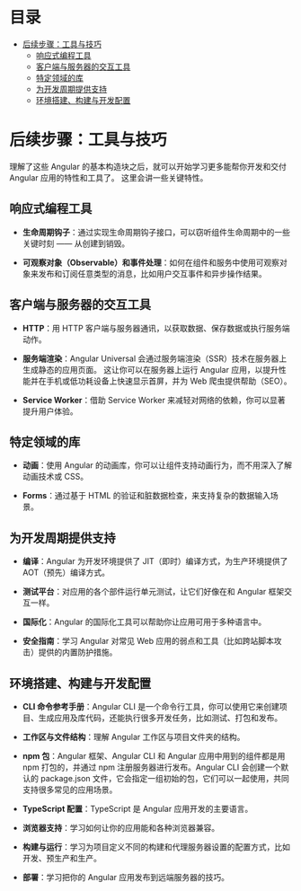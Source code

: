 # 目录 <!-- omit in toc --> 
- [后续步骤：工具与技巧](#后续步骤工具与技巧)
  - [响应式编程工具](#响应式编程工具)
  - [客户端与服务器的交互工具](#客户端与服务器的交互工具)
  - [特定领域的库](#特定领域的库)
  - [为开发周期提供支持](#为开发周期提供支持)
  - [环境搭建、构建与开发配置](#环境搭建构建与开发配置)


# 后续步骤：工具与技巧
理解了这些 Angular 的基本构造块之后，就可以开始学习更多能帮你开发和交付 Angular 应用的特性和工具了。 这里会讲一些关键特性。
## 响应式编程工具
- **生命周期钩子**：通过实现生命周期钩子接口，可以窃听组件生命周期中的一些关键时刻 —— 从创建到销毁。

- **可观察对象（Observable）和事件处理**：如何在组件和服务中使用可观察对象来发布和订阅任意类型的消息，比如用户交互事件和异步操作结果。

## 客户端与服务器的交互工具
- **HTTP**：用 HTTP 客户端与服务器通讯，以获取数据、保存数据或执行服务端动作。

- **服务端渲染**：Angular Universal 会通过服务端渲染（SSR）技术在服务器上生成静态的应用页面。 这让你可以在服务器上运行 Angular 应用，以提升性能并在手机或低功耗设备上快速显示首屏，并为 Web 爬虫提供帮助（SEO）。

- **Service Worker**：借助 Service Worker 来减轻对网络的依赖，你可以显著提升用户体验。

## 特定领域的库
- **动画**：使用 Angular 的动画库，你可以让组件支持动画行为，而不用深入了解动画技术或 CSS。

- **Forms**：通过基于 HTML 的验证和脏数据检查，来支持复杂的数据输入场景。

## 为开发周期提供支持
- **编译**：Angular 为开发环境提供了 JIT（即时）编译方式，为生产环境提供了 AOT（预先）编译方式。

- **测试平台**：对应用的各个部件运行单元测试，让它们好像在和 Angular 框架交互一样。

- **国际化**：Angular 的国际化工具可以帮助你让应用可用于多种语言中。

- **安全指南**：学习 Angular 对常见 Web 应用的弱点和工具（比如跨站脚本攻击）提供的内置防护措施。 

## 环境搭建、构建与开发配置
- **CLI 命令参考手册**：Angular CLI 是一个命令行工具，你可以使用它来创建项目、生成应用及库代码，还能执行很多开发任务，比如测试、打包和发布。

- **工作区与文件结构**：理解 Angular 工作区与项目文件夹的结构。

- **npm 包**：Angular 框架、Angular CLI 和 Angular 应用中用到的组件都是用 npm 打包的，并通过 npm 注册服务器进行发布。Angular CLI 会创建一个默认的 package.json 文件，它会指定一组初始的包，它们可以一起使用，共同支持很多常见的应用场景。

- **TypeScript 配置**：TypeScript 是 Angular 应用开发的主要语言。

- **浏览器支持**：学习如何让你的应用能和各种浏览器兼容。

- **构建与运行**：学习为项目定义不同的构建和代理服务器设置的配置方式，比如开发、预生产和生产。

- **部署**：学习把你的 Angular 应用发布到远端服务器的技巧。